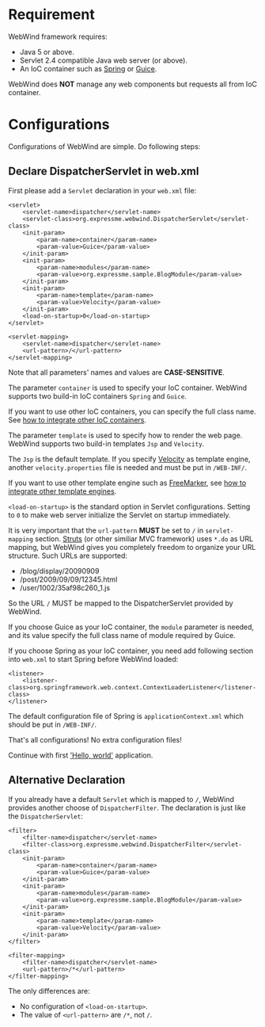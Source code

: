 # Requirement #

WebWind framework requires:

  * Java 5 or above.
  * Servlet 2.4 compatible Java web server (or above).
  * An IoC container such as [Spring](http://www.springsource.org/) or [Guice](http://code.google.com/p/google-guice/).

WebWind does **NOT** manage any web components but requests all from IoC container.

# Configurations #

Configurations of WebWind are simple. Do following steps:

## Declare DispatcherServlet in web.xml ##

First please add a `Servlet` declaration in your `web.xml` file:

```
<servlet>
    <servlet-name>dispatcher</servlet-name>
    <servlet-class>org.expressme.webwind.DispatcherServlet</servlet-class>
    <init-param>
        <param-name>container</param-name>
        <param-value>Guice</param-value>
    </init-param>
    <init-param>
        <param-name>modules</param-name>
        <param-value>org.expressme.sample.BlogModule</param-value>
    </init-param>
    <init-param>
        <param-name>template</param-name>
        <param-value>Velocity</param-value>
    </init-param>
    <load-on-startup>0</load-on-startup>
</servlet>

<servlet-mapping>
    <servlet-name>dispatcher</servlet-name>
    <url-pattern>/</url-pattern>
</servlet-mapping>
```

Note that all parameters' names and values are **CASE-SENSITIVE**.

The parameter `container` is used to specify your IoC container. WebWind
supports two build-in IoC containers `Spring` and `Guice`.

If you want to use other IoC containers, you can specify the full class name.
See [how to integrate other IoC containers](DeveloperExtension#Integration_of_3rd-part_IoC_Container.md).

The parameter `template` is used to specify how to render the web page. WebWind
supports two build-in templates `Jsp` and `Velocity`.

The `Jsp` is the default template. If you specify [Velocity](http://velocity.apache.org/)
as template engine, another `velocity.properties` file is needed and must be put in `/WEB-INF/`.

If you want to use other template engine such as [FreeMarker](http://freemarker.sourceforge.net/),
see [how to integrate other template engines](DeveloperExtension#Integration_of_3rd-part_Template_Engine.md).

`<load-on-startup>` is the standard option in Servlet configurations. Setting to
`0` to make web server initialize the Servlet on startup immediately.

It is very important that the `url-pattern` **MUST** be set to `/` in `servlet-mapping`
section. [Struts](http://struts.apache.org/) (or other similiar MVC framework)
uses `*.do` as URL mapping, but WebWind gives you completely freedom to
organize your URL structure. Such URLs are supported:

  * /blog/display/20090909
  * /post/2009/09/09/12345.html
  * /user/1002/35af98c260\_1.js

So the URL `/` MUST be mapped to the DispatcherServlet provided by WebWind.

If you choose Guice as your IoC container, the `module` parameter is needed,
and its value specify the full class name of module required by Guice.

If you choose Spring as your IoC container, you need add following section into
`web.xml` to start Spring before WebWind loaded:

```
<listener>
    <listener-class>org.springframework.web.context.ContextLoaderListener</listener-class>
</listener>
```

The default configuration file of Spring is `applicationContext.xml` which should
be put in `/WEB-INF/`.

That's all configurations! No extra configuration files!

Continue with first ['Hello, world'](DeveloperHello.md) application.

## Alternative Declaration ##

If you already have a default `Servlet` which is mapped to `/`, WebWind
provides another choose of `DispatcherFilter`. The declaration is just like
the `DispatcherServlet`:

```
<filter>
    <filter-name>dispatcher</servlet-name>
    <filter-class>org.expressme.webwind.DispatcherFilter</servlet-class>
    <init-param>
        <param-name>container</param-name>
        <param-value>Guice</param-value>
    </init-param>
    <init-param>
        <param-name>modules</param-name>
        <param-value>org.expressme.sample.BlogModule</param-value>
    </init-param>
    <init-param>
        <param-name>template</param-name>
        <param-value>Velocity</param-value>
    </init-param>
</filter>

<filter-mapping>
    <filter-name>dispatcher</servlet-name>
    <url-pattern>/*</url-pattern>
</filter-mapping>
```

The only differences are:

  * No configuration of `<load-on-startup>`.
  * The value of `<url-pattern>` are `/*`, not `/`.